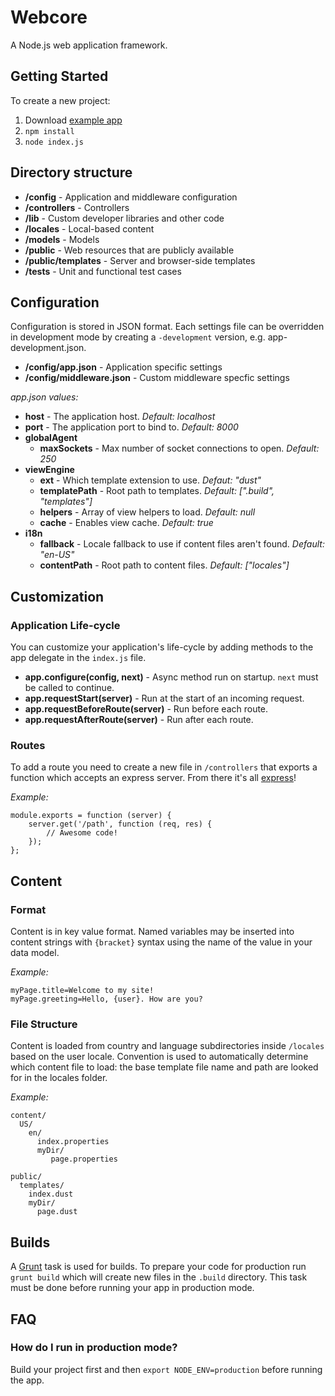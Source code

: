 # Webcore

A Node.js web application framework.



## Getting Started

To create a new project:

1. Download [example app](http://github.paypal.com/api/v3/repos/webcore/example-app/tarball/master) 
2. `npm install`
3. `node index.js`



## Directory structure

- **/config** - Application and middleware configuration
- **/controllers** - Controllers
- **/lib** - Custom developer libraries and other code
- **/locales** - Local-based content
- **/models** - Models
- **/public** - Web resources that are publicly available
- **/public/templates** - Server and browser-side templates
- **/tests** - Unit and functional test cases



## Configuration

Configuration is stored in JSON format. Each settings file can be overridden in development mode by creating a `-development` version, e.g. app-development.json.

- **/config/app.json** - Application specific settings 
- **/config/middleware.json** - Custom middleware specfic settings


*app.json values:*

- **host** - The application host. *Default: localhost*
- **port** - The application port to bind to. *Default: 8000*
- **globalAgent**
  - **maxSockets** - Max number of socket connections to open. *Default: 250*
- **viewEngine**
  - **ext** - Which template extension to use. *Defaut: "dust"*
  - **templatePath** - Root path to templates. *Default: [".build", "templates"]*
  - **helpers** - Array of view helpers to load. *Default: null*
  - **cache** - Enables view cache. *Default: true*
- **i18n**
  - **fallback** - Locale fallback to use if content files aren't found. *Default: "en-US"*
  - **contentPath** - Root path to content files. *Default: ["locales"]*



## Customization


### Application Life-cycle

You can customize your application's life-cycle by adding methods to the app delegate in the `index.js` file. 

- **app.configure(config, next)** - Async method run on startup. `next` must be called to continue.
- **app.requestStart(server)** -  Run at the start of an incoming request.
- **app.requestBeforeRoute(server)** - Run before each route.
- **app.requestAfterRoute(server)** - Run after each route.


### Routes

To add a route you need to create a new file in `/controllers` that exports a function which accepts an express server. From there it's all [express](http://expressjs.com/)!

*Example:* 

```
module.exports = function (server) {
    server.get('/path', function (req, res) {
    	// Awesome code!
    }); 
};
```



## Content 


### Format

Content is in key value format. Named variables may be inserted into content strings with `{bracket}` syntax using the name of the value in your data model.

*Example:*

```
myPage.title=Welcome to my site!
myPage.greeting=Hello, {user}. How are you?
```


### File Structure

Content is loaded from country and language subdirectories inside `/locales` based on the user locale. Convention is used to automatically determine which content file to load: the base template file name and path are looked for in the locales folder. 

*Example:*

```
content/
  US/
    en/
      index.properties
      myDir/
         page.properties

public/
  templates/
    index.dust
    myDir/
      page.dust
```



## Builds

A [Grunt](http://gruntjs.com/) task is used for builds. To prepare your code for production run `grunt build` which will create new files in the `.build` directory. This task must be done before running your app in production mode.



## FAQ

### How do I run in production mode?
Build your project first and then `export NODE_ENV=production` before running the app.